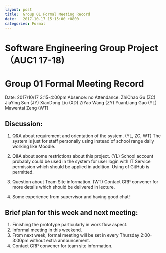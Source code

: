 ```yaml
---
layout: post
title:  Group 01 Formal Meeting Record
date:   2017-10-17 15:15:00 +0800
categories: Formal
---
```


# Software Engineering Group Project（AUC1 17-18)
# Group 01 Formal Meeting Record
Date: 2017/10/17 3:15-4:00pm
Absence: no
Attendance: 
ZhiChao Gu (ZC)
JiaYing Sun (JY)
XiaoDong Liu (XD)
ZiYao Wang (ZY)
YuanLiang Gao (YL)
Mawentai Zeng (WT)

## Discussion:
1. Q&A about requirement and orientation of the system. (YL, ZC, WT)
The system is just for staff personally using instead of school range daily working like Moodle.

2. Q&A about some restrictions about this project. (YL)
School account probably could be used in the system for user login with IT Service permission which should be applied in addition.
Using of GitHub is permitted. 

3. Question about Team Site information. (WT)
Contact GRP convener for more details which should be delivered in lecture.
	
4. Some experience from supervisor and having good chat!


## Brief plan for this week and next meeting:
1. Finishing the prototype particularly in work flow aspect.
2. Informal meeting in this weekend.
3. From next week, formal meeting will be set in every Thursday 2:00-3:00pm without extra announcement.
4. Contact GRP convener for team site information.
